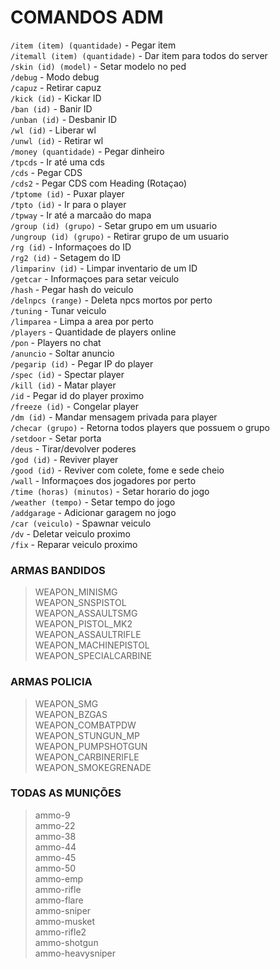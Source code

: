 # COMANDOS ADM

`/item (item) (quantidade)` - Pegar item <br>
`/itemall (item) (quantidade)` - Dar item para todos do server <br>
`/skin (id) (model)` - Setar modelo no ped <br>
`/debug` - Modo debug <br>
`/capuz` - Retirar capuz <br>
`/kick (id)` - Kickar ID <br>
`/ban (id)` - Banir ID <br>
`/unban (id)` - Desbanir ID <br>
`/wl (id)` - Liberar wl <br>
`/unwl (id)` - Retirar wl <br>
`/money (quantidade)` - Pegar dinheiro <br>
`/tpcds` - Ir até uma cds <br>
`/cds` - Pegar CDS <br>
`/cds2` - Pegar CDS com Heading (Rotaçao) <br>
`/tptome (id)` - Puxar player <br>
`/tpto (id)` - Ir para o player <br>
`/tpway` - Ir até a marcaão do mapa <br>
`/group (id) (grupo)` - Setar grupo em um usuario <br>
`/ungroup (id) (grupo)` - Retirar grupo de um usuario <br>
`/rg (id)` - Informaçoes do ID <br>
`/rg2 (id)` - Setagem do ID <br>
`/limparinv (id)` - Limpar inventario de um ID <br>
`/getcar` - Informaçoes para setar veiculo <br>
`/hash` - Pegar hash do veiculo <br>
`/delnpcs (range)` - Deleta npcs mortos por perto <br>
`/tuning` - Tunar veiculo <br>
`/limparea` - Limpa a area por perto <br>
`/players` - Quantidade de players online <br>
`/pon` - Players no chat <br>
`/anuncio` - Soltar anuncio <br>
`/pegarip (id)` - Pegar IP do player <br>
`/spec (id)` - Spectar player <br>
`/kill (id)` - Matar player <br>
`/id` - Pegar id do player proximo <br>
`/freeze (id)` - Congelar player <br>
`/dm (id)` - Mandar mensagem privada para player <br>
`/checar (grupo)` - Retorna todos players que possuem o grupo <br>
`/setdoor` - Setar porta <br>
`/deus` - Tirar/devolver poderes <br>
`/god (id)` - Reviver player <br>
`/good (id)` - Reviver com colete, fome e sede cheio <br>
`/wall` - Informaçoes dos jogadores por perto <br>
`/time (horas) (minutos)` - Setar horario do jogo <br>
`/weather (tempo)` - Setar tempo do jogo <br>
`/addgarage` - Adicionar garagem no jogo <br>
`/car (veiculo)` - Spawnar veiculo <br>
`/dv` - Deletar veiculo proximo <br>
`/fix` - Reparar veiculo proximo <br>

### ARMAS BANDIDOS

> WEAPON_MINISMG <br>
> WEAPON_SNSPISTOL <br>
> WEAPON_ASSAULTSMG <br>
> WEAPON_PISTOL_MK2 <br>
> WEAPON_ASSAULTRIFLE <br>
> WEAPON_MACHINEPISTOL <br>
> WEAPON_SPECIALCARBINE <br>

### ARMAS POLICIA

> WEAPON_SMG <br>
> WEAPON_BZGAS <br>
> WEAPON_COMBATPDW <br>
> WEAPON_STUNGUN_MP <br>
> WEAPON_PUMPSHOTGUN <br>
> WEAPON_CARBINERIFLE <br>
> WEAPON_SMOKEGRENADE <br>

### TODAS AS MUNIÇÕES

> ammo-9 <br>
> ammo-22 <br>
> ammo-38 <br>
> ammo-44 <br>
> ammo-45 <br>
> ammo-50 <br>
> ammo-emp <br>
> ammo-rifle <br>
> ammo-flare <br>
> ammo-sniper <br>
> ammo-musket <br>
> ammo-rifle2 <br>
> ammo-shotgun <br>
> ammo-heavysniper <br>
